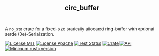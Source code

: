 <div align="center">
    <h2>circ_buffer</h2>
</div>
<br/>

A `no_std` crate for a fixed-size statically allocated ring-buffer with optional serde
(De)-Serialization.

[![License MIT](https://img.shields.io/badge/License-MIT-brightgreen.svg?style=flat-square)]()
[![License Apache](https://img.shields.io/badge/License-Apache%202.0-brightgreen.svg?style=flat-square)](https://opensource.org/licenses/Apache-2.0)
[![Test Status](https://img.shields.io/github/actions/workflow/status/jonaspleyer/circ_buffer/test.yml?label=Test&style=flat-square)](https://github.com/jonaspleyer/cellular_raza/actions)
[![Crate](https://img.shields.io/crates/v/circ_buffer.svg?style=flat-square)](https://crates.io/crates/circ_buffer)
[![API](https://docs.rs/circ_buffer/badge.svg?style=flat-square)](https://docs.rs/circ_buffer)
[![Minimum rustc version](https://img.shields.io/badge/rustc-1.36+-lightgray.svg?style=flat-square)](https://github.com/jonaspleyer/circ_buffer#rust-version-requirements)

